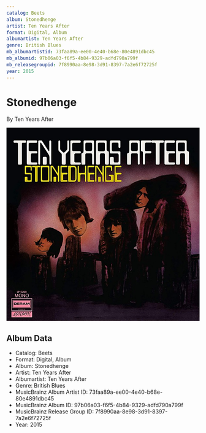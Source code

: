 ```yaml
---
catalog: Beets
album: Stonedhenge
artist: Ten Years After
format: Digital, Album
albumartist: Ten Years After
genre: British Blues
mb_albumartistid: 73faa89a-ee00-4e40-b68e-80e4891dbc45
mb_albumid: 97b06a03-f6f5-4b84-9329-adfd790a799f
mb_releasegroupid: 7f8990aa-8e98-3d91-8397-7a2e6f72725f
year: 2015
---
```


# Stonedhenge

By Ten Years After

![](../../assets/beetscovers/Ten_Years_After-Stonedhenge.jpg)

## Album Data

- Catalog: Beets
- Format: Digital, Album
- Album: Stonedhenge
- Artist: Ten Years After
- Albumartist: Ten Years After
- Genre: British Blues
- MusicBrainz Album Artist ID: 73faa89a-ee00-4e40-b68e-80e4891dbc45
- MusicBrainz Album ID: 97b06a03-f6f5-4b84-9329-adfd790a799f
- MusicBrainz Release Group ID: 7f8990aa-8e98-3d91-8397-7a2e6f72725f
- Year: 2015

